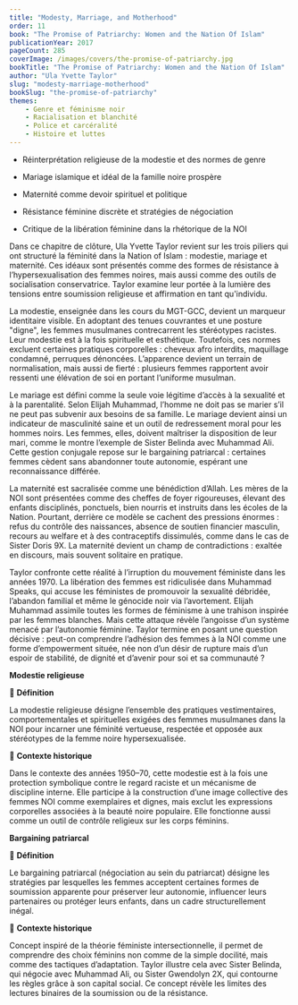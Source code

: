 ```yaml
---
title: "Modesty, Marriage, and Motherhood"
order: 11
book: "The Promise of Patriarchy: Women and the Nation Of Islam"
publicationYear: 2017
pageCount: 285
coverImage: /images/covers/the-promise-of-patriarchy.jpg
bookTitle: "The Promise of Patriarchy: Women and the Nation Of Islam"
author: "Ula Yvette Taylor"
slug: "modesty-marriage-motherhood"
bookSlug: "the-promise-of-patriarchy"
themes: 
    - Genre et féminisme noir
    - Racialisation et blanchité
    - Police et carcéralité
    - Histoire et luttes
---
```


<!--themes:start-->
- Réinterprétation religieuse de la modestie et des normes de genre

- Mariage islamique et idéal de la famille noire prospère

- Maternité comme devoir spirituel et politique

- Résistance féminine discrète et stratégies de négociation

- Critique de la libération féminine dans la rhétorique de la NOI
<!--themes:end-->

<!--summary:start-->
Dans ce chapitre de clôture, Ula Yvette Taylor revient sur les trois piliers qui ont structuré la féminité dans la Nation of Islam : modestie, mariage et maternité. Ces idéaux sont présentés comme des formes de résistance à l’hypersexualisation des femmes noires, mais aussi comme des outils de socialisation conservatrice. Taylor examine leur portée à la lumière des tensions entre soumission religieuse et affirmation en tant qu'individu.

La modestie, enseignée dans les cours du MGT-GCC, devient un marqueur identitaire visible. En adoptant des tenues couvrantes et une posture "digne", les femmes musulmanes contrecarrent les stéréotypes racistes. Leur modestie est à la fois spirituelle et esthétique. Toutefois, ces normes excluent certaines pratiques corporelles : cheveux afro interdits, maquillage condamné, perruques dénoncées. L’apparence devient un terrain de normalisation, mais aussi de fierté : plusieurs femmes rapportent avoir ressenti une élévation de soi en portant l’uniforme musulman.

Le mariage est défini comme la seule voie légitime d’accès à la sexualité et à la parentalité. Selon Elijah Muhammad, l’homme ne doit pas se marier s’il ne peut pas subvenir aux besoins de sa famille. Le mariage devient ainsi un indicateur de masculinité saine et un outil de redressement moral pour les hommes noirs. Les femmes, elles, doivent maîtriser la disposition de leur mari, comme le montre l’exemple de Sister Belinda avec Muhammad Ali. Cette gestion conjugale repose sur le bargaining patriarcal : certaines femmes cèdent sans abandonner toute autonomie, espérant une reconnaissance différée.

La maternité est sacralisée comme une bénédiction d’Allah. Les mères de la NOI sont présentées comme des cheffes de foyer rigoureuses, élevant des enfants disciplinés, ponctuels, bien nourris et instruits dans les écoles de la Nation. Pourtant, derrière ce modèle se cachent des pressions énormes : refus du contrôle des naissances, absence de soutien financier masculin, recours au welfare et à des contraceptifs dissimulés, comme dans le cas de Sister Doris 9X. La maternité devient un champ de contradictions : exaltée en discours, mais souvent solitaire en pratique.

Taylor confronte cette réalité à l’irruption du mouvement féministe dans les années 1970. La libération des femmes est ridiculisée dans Muhammad Speaks, qui accuse les féministes de promouvoir la sexualité débridée, l’abandon familial et même le génocide noir via l’avortement. Elijah Muhammad assimile toutes les formes de féminisme à une trahison inspirée par les femmes blanches. Mais cette attaque révèle l’angoisse d’un système menacé par l’autonomie féminine. Taylor termine en posant une question décisive : peut-on comprendre l’adhésion des femmes à la NOI comme une forme d’empowerment située, née non d’un désir de rupture mais d’un espoir de stabilité, de dignité et d’avenir pour soi et sa communauté ?
<!--summary:end-->

<!--concepts:start-->
**Modestie religieuse**

🔹 **Définition**

La modestie religieuse désigne l’ensemble des pratiques vestimentaires, comportementales et spirituelles exigées des femmes musulmanes dans la NOI pour incarner une féminité vertueuse, respectée et opposée aux stéréotypes de la femme noire hypersexualisée.

🔹 **Contexte historique**

Dans le contexte des années 1950–70, cette modestie est à la fois une protection symbolique contre le regard raciste et un mécanisme de discipline interne. Elle participe à la construction d’une image collective des femmes NOI comme exemplaires et dignes, mais exclut les expressions corporelles associées à la beauté noire populaire. Elle fonctionne aussi comme un outil de contrôle religieux sur les corps féminins.


**Bargaining patriarcal**

🔹 **Définition**

Le bargaining patriarcal (négociation au sein du patriarcat) désigne les stratégies par lesquelles les femmes acceptent certaines formes de soumission apparente pour préserver leur autonomie, influencer leurs partenaires ou protéger leurs enfants, dans un cadre structurellement inégal.

🔹 **Contexte historique**

Concept inspiré de la théorie féministe intersectionnelle, il permet de comprendre des choix féminins non comme de la simple docilité, mais comme des tactiques d’adaptation. Taylor illustre cela avec Sister Belinda, qui négocie avec Muhammad Ali, ou Sister Gwendolyn 2X, qui contourne les règles grâce à son capital social. Ce concept révèle les limites des lectures binaires de la soumission ou de la résistance.
<!--concepts:end-->
